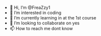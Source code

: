 - 👋 Hi, I’m @FreaZzy1
- 👀 I’m interested in coding
- 🌱 I’m currently learning in at the 1st course
- 💞️ I’m looking to collaborate on yes
- 📫 How to reach me dont know

<!---
FreaZzy1/FreaZzy1 is a ✨ special ✨ repository because its `README.md` (this file) appears on your GitHub profile.
You can click the Preview link to take a look at your changes.
--->
